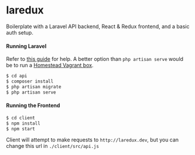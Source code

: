 # laredux

Boilerplate with a Laravel API backend, React & Redux frontend, and a basic auth setup.

#### Running Laravel
Refer to [this guide](https://laravel.com/docs/master/installation) for help. A better option than `php artisan serve` would be to run a [Homestead Vagrant box](https://laravel.com/docs/master/homestead). 

```bash
$ cd api
$ composer install
$ php artisan migrate
$ php artisan serve
```

#### Running the Frontend
```bash
$ cd client
$ npm install
$ npm start
```

Client will attempt to make requests to `http://laredux.dev`, but you can change this url in `./client/src/api.js`
